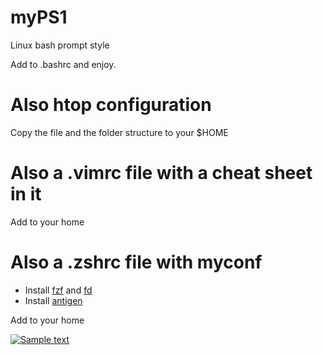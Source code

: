 # myPS1
Linux bash prompt style


Add to .bashrc and enjoy.

# Also htop configuration
Copy the file and the folder structure to your $HOME


# Also a .vimrc file with a cheat sheet in it
Add to your home

# Also a .zshrc file with myconf

 - Install [fzf](https://github.com/junegunn/fzf) and [fd](https://github.com/sharkdp/fd)
 - Install [antigen](https://github.com/zsh-users/antigen)

Add to your home

[![Sample text](https://img.youtube.com/vi/avr_sCFKthw/0.jpg)](https://www.youtube.com/watch?time_continue=23&v=avr_sCFKthw)
